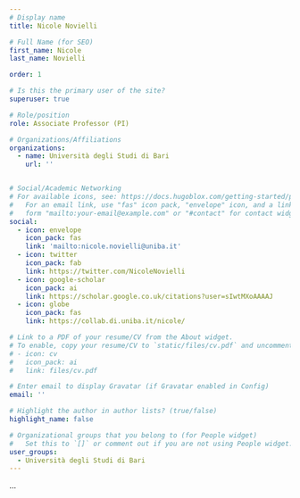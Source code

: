 ```yaml
---
# Display name
title: Nicole Novielli

# Full Name (for SEO)
first_name: Nicole
last_name: Novielli

order: 1

# Is this the primary user of the site?
superuser: true

# Role/position
role: Associate Professor (PI)

# Organizations/Affiliations
organizations:
  - name: Università degli Studi di Bari
    url: ''


# Social/Academic Networking
# For available icons, see: https://docs.hugoblox.com/getting-started/page-builder/#icons
#   For an email link, use "fas" icon pack, "envelope" icon, and a link in the
#   form "mailto:your-email@example.com" or "#contact" for contact widget.
social:
  - icon: envelope
    icon_pack: fas
    link: 'mailto:nicole.novielli@uniba.it'
  - icon: twitter
    icon_pack: fab
    link: https://twitter.com/NicoleNovielli
  - icon: google-scholar
    icon_pack: ai
    link: https://scholar.google.co.uk/citations?user=sIwtMXoAAAAJ
  - icon: globe
    icon_pack: fas
    link: https://collab.di.uniba.it/nicole/

# Link to a PDF of your resume/CV from the About widget.
# To enable, copy your resume/CV to `static/files/cv.pdf` and uncomment the lines below.
# - icon: cv
#   icon_pack: ai
#   link: files/cv.pdf

# Enter email to display Gravatar (if Gravatar enabled in Config)
email: ''

# Highlight the author in author lists? (true/false)
highlight_name: false

# Organizational groups that you belong to (for People widget)
#   Set this to `[]` or comment out if you are not using People widget.
user_groups:
  - Università degli Studi di Bari
---
```


... 